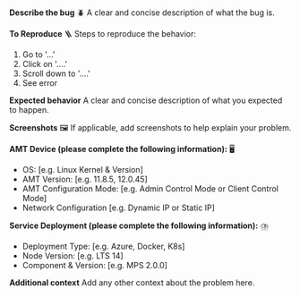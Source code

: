 <!--🔅🔅🔅🔅🔅🔅🔅🔅🔅🔅🔅🔅🔅🔅🔅🔅🔅🔅🔅🔅🔅🔅🔅🔅🔅🔅🔅🔅🔅🔅🔅
Hello there! 😄
To expedite issue processing please search open and closed issues before submitting a new one.
Existing issues often contain information about workarounds, resolution, or progress updates.
🔅🔅🔅🔅🔅🔅🔅🔅🔅🔅🔅🔅🔅🔅🔅🔅🔅🔅🔅🔅🔅🔅🔅🔅🔅🔅🔅🔅🔅🔅🔅🔅🔅-->

**Describe the bug** 🪲
A clear and concise description of what the bug is.

**To Reproduce** 🪜
Steps to reproduce the behavior:

1. Go to '...'
2. Click on '....'
3. Scroll down to '....'
4. See error

**Expected behavior**
A clear and concise description of what you expected to happen.

**Screenshots** 🖼️
If applicable, add screenshots to help explain your problem.

**AMT Device (please complete the following information):** 🖥️

- OS: [e.g. Linux Kernel & Version]
- AMT Version: [e.g. 11.8.5, 12.0.45]
- AMT Configuration Mode: [e.g. Admin Control Mode or Client Control Mode]
- Network Configuration [e.g. Dynamic IP or Static IP]

**Service Deployment (please complete the following information):** ⛈️

- Deployment Type: [e.g. Azure, Docker, K8s]
- Node Version: [e.g. LTS 14]
- Component & Version: [e.g. MPS 2.0.0]

**Additional context**
Add any other context about the problem here.
